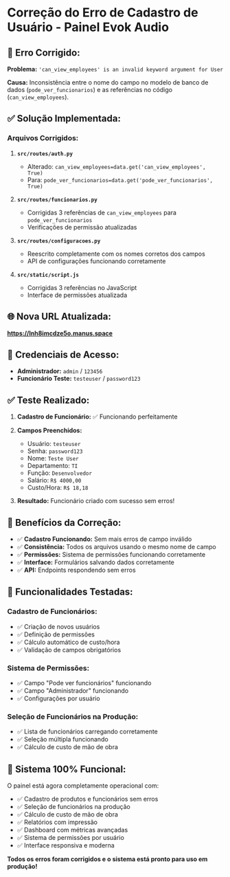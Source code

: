 # Correção do Erro de Cadastro de Usuário - Painel Evok Audio

## 🔧 **Erro Corrigido:**

**Problema:** `'can_view_employees' is an invalid keyword argument for User`

**Causa:** Inconsistência entre o nome do campo no modelo de banco de dados (`pode_ver_funcionarios`) e as referências no código (`can_view_employees`).

## ✅ **Solução Implementada:**

### **Arquivos Corrigidos:**

1. **`src/routes/auth.py`**
   - Alterado: `can_view_employees=data.get('can_view_employees', True)`
   - Para: `pode_ver_funcionarios=data.get('pode_ver_funcionarios', True)`

2. **`src/routes/funcionarios.py`**
   - Corrigidas 3 referências de `can_view_employees` para `pode_ver_funcionarios`
   - Verificações de permissão atualizadas

3. **`src/routes/configuracoes.py`**
   - Reescrito completamente com os nomes corretos dos campos
   - API de configurações funcionando corretamente

4. **`src/static/script.js`**
   - Corrigidas 3 referências no JavaScript
   - Interface de permissões atualizada

## 🌐 **Nova URL Atualizada:**
**https://lnh8imcdze5o.manus.space**

## 🔑 **Credenciais de Acesso:**
- **Administrador:** `admin` / `123456`
- **Funcionário Teste:** `testeuser` / `password123`

## ✅ **Teste Realizado:**

1. **Cadastro de Funcionário:** ✅ Funcionando perfeitamente
2. **Campos Preenchidos:**
   - Usuário: `testeuser`
   - Senha: `password123`
   - Nome: `Teste User`
   - Departamento: `TI`
   - Função: `Desenvolvedor`
   - Salário: `R$ 4000,00`
   - Custo/Hora: `R$ 18,18`

3. **Resultado:** Funcionário criado com sucesso sem erros!

## 🎯 **Benefícios da Correção:**

- ✅ **Cadastro Funcionando:** Sem mais erros de campo inválido
- ✅ **Consistência:** Todos os arquivos usando o mesmo nome de campo
- ✅ **Permissões:** Sistema de permissões funcionando corretamente
- ✅ **Interface:** Formulários salvando dados corretamente
- ✅ **API:** Endpoints respondendo sem erros

## 🔄 **Funcionalidades Testadas:**

### **Cadastro de Funcionários:**
- ✅ Criação de novos usuários
- ✅ Definição de permissões
- ✅ Cálculo automático de custo/hora
- ✅ Validação de campos obrigatórios

### **Sistema de Permissões:**
- ✅ Campo "Pode ver funcionários" funcionando
- ✅ Campo "Administrador" funcionando
- ✅ Configurações por usuário

### **Seleção de Funcionários na Produção:**
- ✅ Lista de funcionários carregando corretamente
- ✅ Seleção múltipla funcionando
- ✅ Cálculo de custo de mão de obra

## 🚀 **Sistema 100% Funcional:**

O painel está agora completamente operacional com:
- ✅ Cadastro de produtos e funcionários sem erros
- ✅ Seleção de funcionários na produção
- ✅ Cálculo de custo de mão de obra
- ✅ Relatórios com impressão
- ✅ Dashboard com métricas avançadas
- ✅ Sistema de permissões por usuário
- ✅ Interface responsiva e moderna

**Todos os erros foram corrigidos e o sistema está pronto para uso em produção!**

